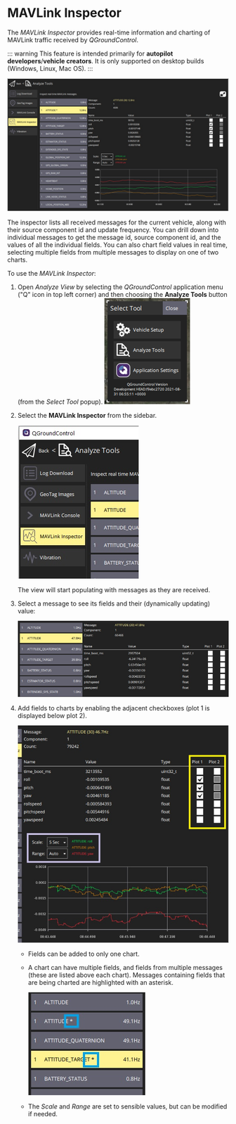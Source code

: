 # MAVLink Inspector

The *MAVLink Inspector* provides real-time information and charting of MAVLink traffic received by *QGroundControl*.

::: warning
This feature is intended primarily for **autopilot developers**/**vehicle creators**. It is only supported on desktop builds (Windows, Linux, Mac OS).
:::

![MAVLink inspector](../../../assets/analyze/mavlink_inspector/mavlink_inspector.jpg)

The inspector lists all received messages for the current vehicle, along with their source component id and update frequency. You can drill down into individual messages to get the message id, source component id, and the values of all the individual fields. You can also chart field values in real time, selecting multiple fields from multiple messages to display on one of two charts.

To use the *MAVLink Inspector*:
1. Open *Analyze View* by selecting the *QGroundControl* application menu ("Q" icon in top left corner) and then choosing the **Analyze Tools** button (from the *Select Tool* popup). ![Analyze ](../../../assets/analyze/menu_analyze_tool.png)
1. Select the **MAVLink Inspector** from the sidebar.

   ![MAVLink inspector menu](../../../assets/analyze/mavlink_inspector/mavlink_inspector_menu.jpg)

   The view will start populating with messages as they are received.

1. Select a message to see its fields and their (dynamically updating) value:

   ![MAVLink inspector: message detail](../../../assets/analyze/mavlink_inspector/mavlink_inspector_message_details.jpg)

1. Add fields to charts by enabling the adjacent checkboxes (plot 1 is displayed below plot 2).

   ![MAVLink inspector: chart fields detail](../../../assets/analyze/mavlink_inspector/mavlink_inspector_plot1.jpg)

   - Fields can be added to only one chart.
   - A chart can have multiple fields, and fields from multiple messages (these are listed above each chart). Messages containing fields that are being charted are highlighted with an asterisk.

     ![MAVLink inspector: chart fields detail](../../../assets/analyze/mavlink_inspector/mavlink_inspector_charted_messages.jpg)
   - The *Scale* and *Range* are set to sensible values, but can be modified if needed.

